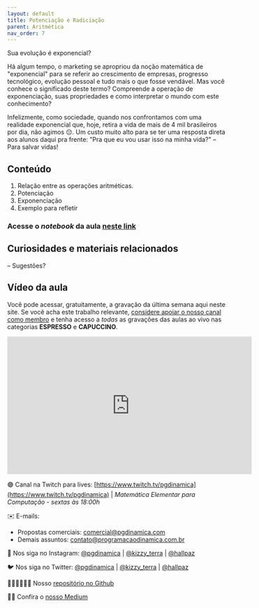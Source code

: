 ```yaml
---
layout: default
title: Potenciação e Radiciação
parent: Aritmética
nav_order: 7
---
```


Sua evolução é exponencial?

Há algum tempo, o marketing se apropriou da noção matemática de "exponencial" para se referir ao crescimento de empresas, progresso tecnológico, evolução pessoal e tudo mais o que fosse vendável. Mas você conhece o significado deste termo? Compreende a operação de exponenciação, suas propriedades e como interpretar o mundo com este conhecimento?

Infelizmente, como sociedade, quando nos confrontamos com uma realidade exponencial que, hoje, retira a vida de mais de 4 mil brasileiros por dia, não agimos 😔. Um custo muito alto para se ter uma resposta direta aos alunos daqui pra frente: "Pra que eu vou usar isso na minha vida?" – Para salvar vidas!

## Conteúdo 

1. Relação entre as operações aritméticas.
2. Potenciação
3. Exponenciação
4. Exemplo para refletir

### Acesse o *notebook* da aula <a href="/notebooks/mec008_exponenciacao.html" target="_black">neste link</a>

## Curiosidades e materiais relacionados

– Sugestões?

## Vídeo da aula

Você pode acessar, gratuitamente, a gravação da última semana aqui neste site. Se você acha este trabalho relevante, [considere apoiar o nosso canal como membro](https://youtube.com/join) e tenha acesso a *todas* as gravações das aulas ao vivo nas categorias **ESPRESSO** e **CAPUCCINO**. 


<iframe width="560" height="315" src="https://www.youtube.com/embed/DtvREaZaMfo" frameborder="0" allow="accelerometer; autoplay; clipboard-write; encrypted-media; gyroscope; picture-in-picture" allowfullscreen></iframe>


🟣 Canal na Twitch para lives: [https://www.twitch.tv/pgdinamica](https://www.twitch.tv/pgdinamica) | *Matemática Elementar para Computação - sextas às 18:00h*


✉️ E-mails:
* Propostas comerciais: [comercial@pgdinamica.com](mailto:comercial@pgdinamica.com)
* Demais assuntos: [contato@programacaodinamica.com.br](mailto:comercial@pgdinamica.com)

📸 Nos siga no Instagram: [@pgdinamica](https://instagram.com/pgdinamica) | [@kizzy_terra](https://instagram.com/kizzy_terra) | [@hallpaz](https://instagram.com/hallpaz)

🐦 Nos siga no Twitter: [@pgdinamica](https://twitter.com/pgdinamica) | [@kizzy_terra](https://twitter.com/kizzy_terra) | [@hallpaz](https://twitter.com/hallpaz)

👩🏾‍💻👨🏾‍💻 Nosso [repositório no Github](https://github.com/programacaodinamica)

✍🏾 Confira o [nosso Medium](https://medium.com/programacaodinamica)